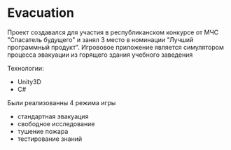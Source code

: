 # Evacuation
 Проект создавался для участия в республиканском конкурсе от МЧС "Спасатель будущего" и занял 3 место в номинации "Лучший программный продукт".
 Игрововое приложение является симулятором процесса эвакуации из горящего здания учебного заведения
 
 Технологии:
 
 - Unity3D
 - C#

Были реализованны 4 режима игры 
- стандартная эвакуация
- свободное исследование
- тушение пожара
- тестирование знаний
